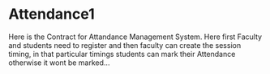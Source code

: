 # Attendance1

Here is the Contract for Attandance Management System.
Here first Faculty and students need to register and then faculty can create the session timing, in that particular timings students can mark their Attendance otherwise it wont be marked...
